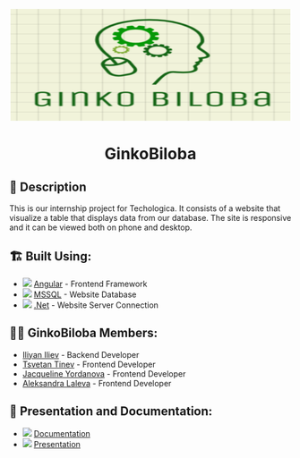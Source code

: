 <p align="center">
  <a href="https://github.com/idiliev18/Technologica-internship" rel="noopener">
    <img src="design\biglogo.png" alt="Logo" width="500" height="200">
  </a>
</p>

<h1 align="center">GinkoBiloba</h1>

## 📖 Description <a name="description"></a>
This is our internship project for Techologica. It consists of a website that visualize a table that displays data from our database. The site is responsive and it can be viewed both on phone and desktop.

## 🏗️ Built Using: <a name="built_using"></a>
- <img src = "https://cdn.iconscout.com/icon/free/png-512/angular-226066.png" width = "30"> [Angular](https://angular.io/) - Frontend Framework
- <img src = "https://e7.pngegg.com/pngimages/170/924/png-clipart-microsoft-sql-server-microsoft-azure-sql-database-microsoft-text-logo-thumbnail.png" width = "30"> [MSSQL](https://www.microsoft.com/en-us/sql-server/sql-server-2019) - Website Database
- <img src = "https://cdn.iconscout.com/icon/free/png-512/microsoft-dot-net-1-1175179.png" width = "30"> [.Net](https://dotnet.microsoft.com/) - Website Server Connection

## 👨‍💻 GinkoBiloba Members: <a name="authors"></a>
- [Iliyan Iliev](https://github.com/idiliev18) - Backend Developer
- [Tsvetan Tinev](https://github.com/TATinev18) - Frontend Developer
- [Jacqueline Yordanova](https://github.com/zoyordanova18) - Frontend Developer
- [Aleksandra Laleva](https://github.com/ADLaleva18/) - Frontend Developer

## 📄 Presentation and Documentation: <a name="documentation"></a>
* <img src="https://upload.wikimedia.org/wikipedia/commons/thumb/8/8d/Microsoft_Word_2013-2019_logo.svg/782px-Microsoft_Word_2013-2019_logo.svg.png" width = "30"> [Documentation](https://github.com/idiliev18/Technologica-internship/blob/bcc5eee6ec279a5c9b7376f31c8c8d9df125a389/Presentation%20and%20Documentation/GinkoBiloba%20dc.docx)
* <img src = "https://upload.wikimedia.org/wikipedia/commons/thumb/1/16/Microsoft_PowerPoint_2013-2019_logo.svg/1200px-Microsoft_PowerPoint_2013-2019_logo.svg.png" width = "30"> [Presentation](https://codingburgas-my.sharepoint.com/:p:/r/personal/tatinev18_codingburgas_bg/_layouts/15/Doc.aspx?sourcedoc=%7BF768FC2A-F1B2-4F92-B5AA-B490F7393667%7D&file=Technologica%20presentation.pptx&action=edit&mobileredirect=true)
